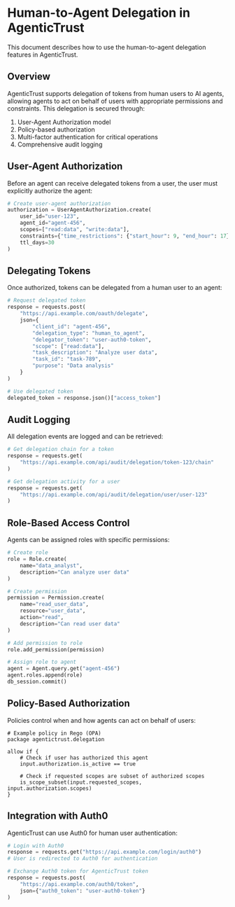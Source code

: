 # Human-to-Agent Delegation in AgenticTrust

This document describes how to use the human-to-agent delegation features in AgenticTrust.

## Overview

AgenticTrust supports delegation of tokens from human users to AI agents, allowing agents to act on behalf of users with appropriate permissions and constraints. This delegation is secured through:

1. User-Agent Authorization model
2. Policy-based authorization
3. Multi-factor authentication for critical operations
4. Comprehensive audit logging

## User-Agent Authorization

Before an agent can receive delegated tokens from a user, the user must explicitly authorize the agent:

```python
# Create user-agent authorization
authorization = UserAgentAuthorization.create(
    user_id="user-123",
    agent_id="agent-456",
    scopes=["read:data", "write:data"],
    constraints={"time_restrictions": {"start_hour": 9, "end_hour": 17}},
    ttl_days=30
)
```

## Delegating Tokens

Once authorized, tokens can be delegated from a human user to an agent:

```python
# Request delegated token
response = requests.post(
    "https://api.example.com/oauth/delegate",
    json={
        "client_id": "agent-456",
        "delegation_type": "human_to_agent",
        "delegator_token": "user-auth0-token",
        "scope": ["read:data"],
        "task_description": "Analyze user data",
        "task_id": "task-789",
        "purpose": "Data analysis"
    }
)

# Use delegated token
delegated_token = response.json()["access_token"]
```



## Audit Logging

All delegation events are logged and can be retrieved:

```python
# Get delegation chain for a token
response = requests.get(
    "https://api.example.com/api/audit/delegation/token-123/chain"
)

# Get delegation activity for a user
response = requests.get(
    "https://api.example.com/api/audit/delegation/user/user-123"
)
```

## Role-Based Access Control

Agents can be assigned roles with specific permissions:

```python
# Create role
role = Role.create(
    name="data_analyst",
    description="Can analyze user data"
)

# Create permission
permission = Permission.create(
    name="read_user_data",
    resource="user_data",
    action="read",
    description="Can read user data"
)

# Add permission to role
role.add_permission(permission)

# Assign role to agent
agent = Agent.query.get("agent-456")
agent.roles.append(role)
db_session.commit()
```

## Policy-Based Authorization

Policies control when and how agents can act on behalf of users:

```rego
# Example policy in Rego (OPA)
package agentictrust.delegation

allow if {
    # Check if user has authorized this agent
    input.authorization.is_active == true
    
    # Check if requested scopes are subset of authorized scopes
    is_scope_subset(input.requested_scopes, input.authorization.scopes)
}
```

## Integration with Auth0

AgenticTrust can use Auth0 for human user authentication:

```python
# Login with Auth0
response = requests.get("https://api.example.com/login/auth0")
# User is redirected to Auth0 for authentication

# Exchange Auth0 token for AgenticTrust token
response = requests.post(
    "https://api.example.com/auth0/token",
    json={"auth0_token": "user-auth0-token"}
)
```
